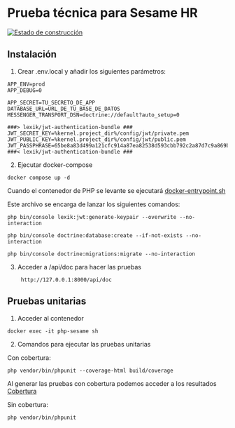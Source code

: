 # Prueba técnica para Sesame HR

[![Estado de construcción](https://drone.mikebgdev.com/api/badges/mikebgdev/sesame-tech-test/status.svg)](https://drone.mikebgdev.com/mikebgdev/sesame-tech-test)

## Instalación

1. Crear .env.local y añadir los siguientes parámetros:

```dotenv
APP_ENV=prod
APP_DEBUG=0

APP_SECRET=TU_SECRETO_DE_APP
DATABASE_URL=URL_DE_TU_BASE_DE_DATOS
MESSENGER_TRANSPORT_DSN=doctrine://default?auto_setup=0

###> lexik/jwt-authentication-bundle ###
JWT_SECRET_KEY=%kernel.project_dir%/config/jwt/private.pem
JWT_PUBLIC_KEY=%kernel.project_dir%/config/jwt/public.pem
JWT_PASSPHRASE=65be8a83d499a121cfc914a87ea82538d593cbb792c2a87d7c9a869bd3ea5f26
###< lexik/jwt-authentication-bundle ###
```

2. Ejecutar docker-compose

```console
docker compose up -d
```

Cuando el contenedor de PHP se levante se ejecutará [docker-entrypoint.sh](./docker/docker-entrypoint.sh)

Este archivo se encarga de lanzar los siguientes comandos:

```console
php bin/console lexik:jwt:generate-keypair --overwrite --no-interaction
```

```console
php bin/console doctrine:database:create --if-not-exists --no-interaction
```

```console
php bin/console doctrine:migrations:migrate --no-interaction
```

3. Acceder a /api/doc para hacer las pruebas

        http://127.0.0.1:8000/api/doc

## Pruebas unitarias

1. Acceder al contenedor

```console
docker exec -it php-sesame sh
```

2. Comandos para ejecutar las pruebas unitarias

Con cobertura:
```console
php vendor/bin/phpunit --coverage-html build/coverage
```

Al generar las pruebas con cobertura podemos acceder a los resultados [Cobertura](http://localhost:8000/coverage/)

Sin cobertura:
```console
php vendor/bin/phpunit
```
